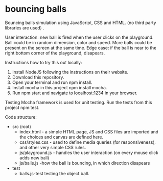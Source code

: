 # bouncing balls 

 Bouncing balls simulation using JavaScript, CSS and HTML. (no third party libraries are used) . 
 
 User interaction: new ball is fired when the user clicks on the playground.
 Ball could be in random dimension, color and speed. 
 More balls could be present on the screen at the same time. 
 Edge case: if the ball is near to the right bottom corner of the playground, disapears. 
 
 
Instructions how to try this out locally: 

1. Install NodeJS following the instructions on their website.
2. Download this repository.
3. Open your terminal and run npm install.
4. Install mocha in this project npm install mocha.
5. Run npm start and navigate to localhost:1234 in your browser.


Testing
Mocha framework is used for unit testing. 
Run the tests from this project npm test.


Code structure: 
- src (root) 
  - index.html - a simple HTML page, JS and CSS files are imported and the choices and canvas are defined here.
  - css/styles.css - used to define media queries (for responsiveness), and other very simple CSS rules.
  - js/playground.js - handles the user interaction (on every mouse click adds new ball) 
  - js/balls.js -how the ball is bouncing, in which direction disapears
- test 
  - balls.js-test testing the object ball. 




